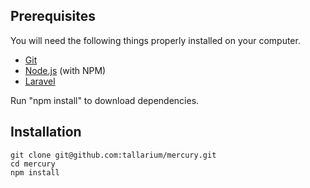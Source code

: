 ## Prerequisites

You will need the following things properly installed on your computer.

* [Git](http://git-scm.com/)
* [Node.js](http://nodejs.org/) (with NPM)
* [Laravel](https://laravel.com/)

Run "npm install" to download dependencies.

## Installation

``` In the terminal:
git clone git@github.com:tallarium/mercury.git
cd mercury
npm install
```

